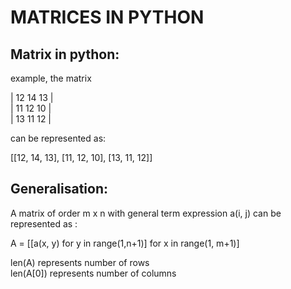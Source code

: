 # MATRICES IN PYTHON

## Matrix in python:

example, the matrix

| 12 14 13 |<br>
| 11 12 10 |<br>
| 13 11 12 |<br>

can be represented as:

[[12, 14, 13], [11, 12, 10], [13, 11, 12]]

## Generalisation:

A matrix of order m x n with general term expression a(i, j) can be represented as :<br>

A = [[a(x, y) for y in range(1,n+1)] for x in range(1, m+1)]

len(A) represents number of rows<br>
len(A[0]) represents number of columns<br>
